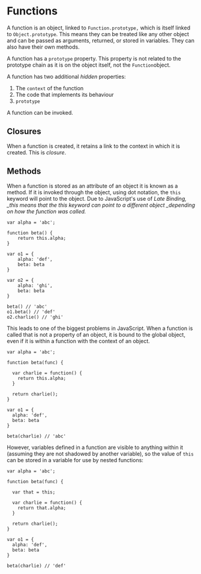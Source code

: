 # Functions

A function is an object, linked to `Function.prototype,` which is itself linked to `Object.prototype`. This means they can be treated like any other object and can be passed as arguments, returned, or stored in variables. They can also have their own methods.

A function has a `prototype` property. This property is not related to the prototype chain as it is on the object itself, not the `Function`object.

A function has two additional _hidden_ properties:

1. The `context` of the function
2. The code that implements its behaviour
3. `prototype`

A function can be invoked.

## Closures

When a function is created, it retains a link to the context in which it is created. This is _closure_.

## Methods

When a function is stored as an attribute of an object it is known as a method. If it is invoked through the object, using dot notation, the `this` keyword will point to the object. Due to JavaScript's use of _Late Binding, \_this means that the this keyword can point to a different object \_depending on how the function was called._

```
var alpha = 'abc';

function beta() {
    return this.alpha;
}

var o1 = {
    alpha: 'def',
    beta: beta
}

var o2 = {
    alpha: 'ghi',
    beta: beta
}

beta() // 'abc'
o1.beta() // 'def'
o2.charlie() // 'ghi'
```

This leads to one of the biggest problems in JavaScript. When a function is called that is not a property of an object, it is bound to the global object, even if it is within a function with the context of an object.

```
var alpha = 'abc';

function beta(func) {

  var charlie = function() {
    return this.alpha;
  }

  return charlie();
}

var o1 = {
  alpha: 'def',
  beta: beta
}

beta(charlie) // 'abc'
```

However, variables defined in a function are visible to anything within it \(assuming they are not shadowed by another variable\), so the value of `this` can be stored in a variable for use by nested functions:

```
var alpha = 'abc';

function beta(func) {

  var that = this;

  var charlie = function() {
    return that.alpha;
  }

  return charlie();
}

var o1 = {
  alpha: 'def',
  beta: beta
}

beta(charlie) // 'def'
```



